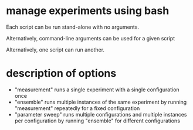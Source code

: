 # manage experiments using bash

Each script can be run stand-alone with no arguments.

Alternatively, command-line arguments can be used for a given script

Alternatively, one script can run another. 

# description of options

* "measurement" runs a single experiment with a single configuration once
* "ensemble" runs multiple instances of the same experiment by running "measurement" repeatedly for a fixed configuration
* "parameter sweep" runs multiple configurations and multiple instances per configuration by running "ensemble" for different configurations
